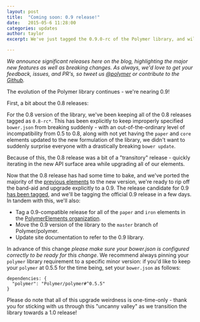 ```yaml
---
layout: post
title:  "Coming soon: 0.9 release!"
date:   2015-05-6 11:28:00
categories: updates
author: taylor
excerpt: We've just tagged the 0.9.0-rc of the Polymer library, and will be releasing it as a proper 0.9 in about a week. Make sure to get ready for the change!

---
```


_We announce significant releases here on the blog, highlighting the major new features as well as breaking changes. As always, we'd love to get your feedback, issues, and PR's, so tweet us [@polymer](https://twitter.com/polymer) or contribute to the [Github](https://github.com/Polymer)._

The evolution of the Polymer library continues - we're nearing 0.9!

First, a bit about the 0.8 releases:

For the 0.8 version of the library, we've been keeping all of the 0.8 releases tagged as `0.8-rc*`. This has been explicitly to keep improperly specified `bower.json` from breaking suddenly - with an out-of-the-ordinary level of incompatibility from 0.5 to 0.8, along with not yet having the `paper` and `core` elements updated to the new formulation of the library, we didn't want to suddenly surprise everyone with a drastically breaking `bower update`.

Because of this, the 0.8 release was a bit of a "transitory" release - quickly iterating in the new API surface area while upgrading all of our elements.

Now that the 0.8 release has had some time to bake, and we've ported the majority of the [previous elements](https://github.com/polymerelements) to the new version, we're ready to rip off the band-aid and upgrade explicitly to a 0.9. The release candidate for 0.9 [has been tagged](https://github.com/Polymer/polymer/tree/v0.9.0-rc.1), and we'll be tagging the official 0.9 release in a few days. In tandem with this, we'll also:

* Tag a 0.9-compatible release for all of the `paper` and `iron` elements in the [PolymerElements organization](https://github.com/polymerelements).
* Move the 0.9 version of the library to the `master` branch of Polymer/polymer.
* Update site documentation to refer to the 0.9 library.

In advance of this change *please make sure your bower.json is configured correctly to be ready for this change*. We recommend always pinning your `polymer` library requirement to a specific minor version: if you'd like to keep your `polymer` at 0.5.5 for the time being, set your `bower.json` as follows:

    dependencies: {
      "polymer": "Polymer/polymer#^0.5.5"
    }

Please do note that all of this upgrade weirdness is one-time-only - thank you for sticking with us through this "uncanny valley" as we transition the library towards a 1.0 release!
